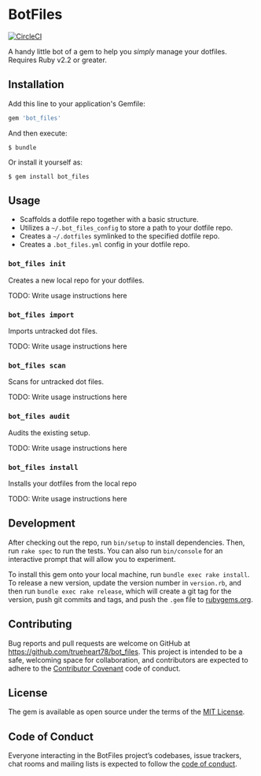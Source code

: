 # BotFiles

[![CircleCI](https://circleci.com/gh/trueheart78/bot_files/tree/master.svg?style=svg)](https://circleci.com/gh/trueheart78/bot_files/tree/master)

A handy little bot of a gem to help you _simply_ manage your dotfiles. Requires Ruby v2.2 or greater.

## Installation

Add this line to your application's Gemfile:

```ruby
gem 'bot_files'
```

And then execute:

    $ bundle

Or install it yourself as:

    $ gem install bot_files

## Usage

* Scaffolds a dotfile repo together with a basic structure.
* Utilizes a `~/.bot_files_config` to store a path to your dotfile repo.
* Creates a `~/.dotfiles` symlinked to the specified dotfile repo.
* Creates a `.bot_files.yml` config in your dotfile repo.

### `bot_files init`

Creates a new local repo for your dotfiles.

TODO: Write usage instructions here

### `bot_files import`

Imports untracked dot files.

TODO: Write usage instructions here

### `bot_files scan`

Scans for untracked dot files.

TODO: Write usage instructions here

### `bot_files audit`

Audits the existing setup.

TODO: Write usage instructions here

### `bot_files install`

Installs your dotfiles from the local repo

TODO: Write usage instructions here

## Development

After checking out the repo, run `bin/setup` to install dependencies. Then, run `rake spec` to run the tests. You can also run `bin/console` for an interactive prompt that will allow you to experiment.

To install this gem onto your local machine, run `bundle exec rake install`. To release a new version, update the version number in `version.rb`, and then run `bundle exec rake release`, which will create a git tag for the version, push git commits and tags, and push the `.gem` file to [rubygems.org](https://rubygems.org).

## Contributing

Bug reports and pull requests are welcome on GitHub at https://github.com/trueheart78/bot_files. This project is intended to be a safe, welcoming space for collaboration, and contributors are expected to adhere to the [Contributor Covenant](http://contributor-covenant.org) code of conduct.

## License

The gem is available as open source under the terms of the [MIT License](https://opensource.org/licenses/MIT).

## Code of Conduct

Everyone interacting in the BotFiles project’s codebases, issue trackers, chat rooms and mailing lists is expected to follow the [code of conduct](https://github.com/[USERNAME]/bot_files/blob/master/CODE_OF_CONDUCT.md).
